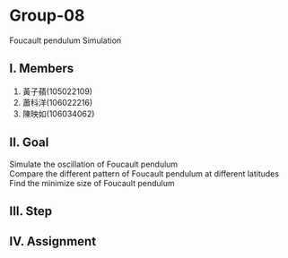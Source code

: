 # Group-08
Foucault pendulum Simulation

## I. Members
1. 黃子蘋(105022109) <br/>
2. 蕭科洋(106022216) <br/>
3. 陳映如(106034062) <br/>

## II. Goal
Simulate the oscillation of Foucault pendulum <br/>
Compare the different pattern of Foucault pendulum at different latitudes <br/>
Find the minimize size of Foucault pendulum <br/>

## III. Step

## IV. Assignment

